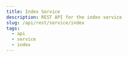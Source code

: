 ```yaml
---
title: Index Service
description: REST API for the index service
slug: /api/rest/service/index
tags:
  - api
  - service
  - index
---
```

